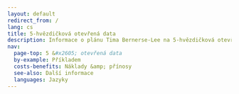 ```yaml
---
layout: default
redirect_from: /
lang: cs
title: 5-hvězdičková otevřená data
description: Informace o plánu Tima Bernerse-Lee na 5-hvězdičková otevřená data
nav:
  page-top: 5 &#x2605; otevřená data
  by-example: Příkladem
  costs-benefits: Náklady &amp; přínosy
  see-also: Další informace
  languages: Jazyky
---
```

